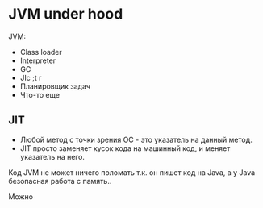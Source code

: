 # JVM under hood

JVM:
* Class loader
* Interpreter
* GC
* JIc ;t r
* Планировщик задач
* Что-то еще

## JIT




* Любой метод с точки зрения ОС - это указатель на данный метод.
* JIT просто заменяет кусок кода на машинный код, и меняет указатель на него.

Код JVM не может ничего поломать т.к. он пишет код на Java, а у Java безопасная
работа с память..

Можно 